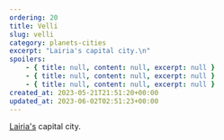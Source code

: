 ```yaml
---
ordering: 20
title: Velli
slug: velli
category: planets-cities
excerpt: "Lairia's capital city.\n"
spoilers:
    - { title: null, content: null, excerpt: null }
    - { title: null, content: null, excerpt: null }
    - { title: null, content: null, excerpt: null }
created_at: 2023-05-21T21:51:20+00:00
updated_at: 2023-06-02T02:51:23+00:00
---
```

[Lairia's](/category/planets-cities/lairia) capital city.